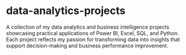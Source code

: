 # data-analytics-projects
A collection of my data analytics and business intelligence projects showcasing practical applications of Power BI, Excel, SQL, and Python. Each project reflects my passion for transforming data into insights that support decision-making and business performance improvement.
